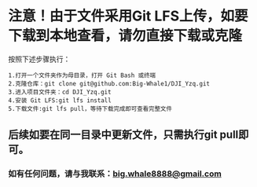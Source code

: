 # 注意！由于文件采用Git LFS上传，如要下载到本地查看，请勿直接下载或克隆
  按照下述步骤执行：  
  
    1.打开一个文件夹作为母目录，打开 Git Bash 或终端    
    2.克隆仓库：git clone git@github.com:Big-Whale1/DJI_Yzq.git    
    3.进入项目文件夹：cd DJI_Yzq.git    
    4.安装 Git LFS:git lfs install    
    5.下载文件:git lfs pull，等待下载完成即可查看完整文件  
    
## 后续如要在同一目录中更新文件，只需执行git pull即可。

### 如有任何问题，请与我联系：big.whale8888@gmail.com
